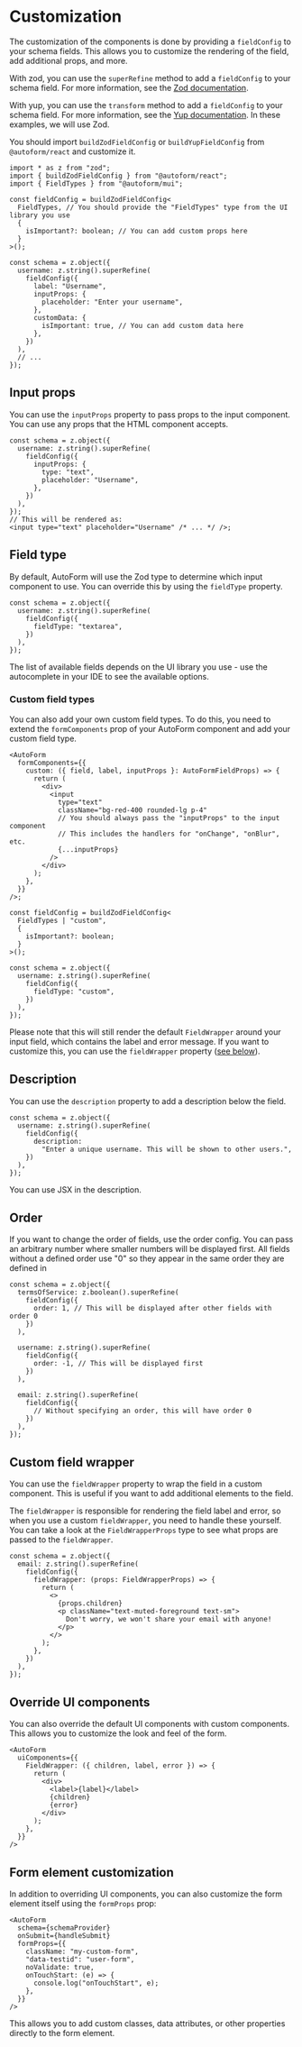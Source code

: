 # Customization

The customization of the components is done by providing a `fieldConfig` to your schema fields. This allows you to customize the rendering of the field, add additional props, and more.

With zod, you can use the `superRefine` method to add a `fieldConfig` to your schema field. For more information, see the [Zod documentation](/docs/schema/zod).

With yup, you can use the `transform` method to add a `fieldConfig` to your schema field. For more information, see the [Yup documentation](/docs/schema/yup). In these examples, we will use Zod.

You should import `buildZodFieldConfig` or `buildYupFieldConfig` from `@autoform/react` and customize it.

```tsx
import * as z from "zod";
import { buildZodFieldConfig } from "@autoform/react";
import { FieldTypes } from "@autoform/mui";

const fieldConfig = buildZodFieldConfig<
  FieldTypes, // You should provide the "FieldTypes" type from the UI library you use
  {
    isImportant?: boolean; // You can add custom props here
  }
>();

const schema = z.object({
  username: z.string().superRefine(
    fieldConfig({
      label: "Username",
      inputProps: {
        placeholder: "Enter your username",
      },
      customData: {
        isImportant: true, // You can add custom data here
      },
    })
  ),
  // ...
});
```

## Input props

You can use the `inputProps` property to pass props to the input component. You can use any props that the HTML component accepts.

```tsx
const schema = z.object({
  username: z.string().superRefine(
    fieldConfig({
      inputProps: {
        type: "text",
        placeholder: "Username",
      },
    })
  ),
});
// This will be rendered as:
<input type="text" placeholder="Username" /* ... */ />;
```

## Field type

By default, AutoForm will use the Zod type to determine which input component to use. You can override this by using the `fieldType` property.

```tsx
const schema = z.object({
  username: z.string().superRefine(
    fieldConfig({
      fieldType: "textarea",
    })
  ),
});
```

The list of available fields depends on the UI library you use - use the autocomplete in your IDE to see the available options.

### Custom field types

You can also add your own custom field types. To do this, you need to extend the `formComponents` prop of your AutoForm component and add your custom field type.

```tsx
<AutoForm
  formComponents={{
    custom: ({ field, label, inputProps }: AutoFormFieldProps) => {
      return (
        <div>
          <input
            type="text"
            className="bg-red-400 rounded-lg p-4"
            // You should always pass the "inputProps" to the input component
            // This includes the handlers for "onChange", "onBlur", etc.
            {...inputProps}
          />
        </div>
      );
    },
  }}
/>;

const fieldConfig = buildZodFieldConfig<
  FieldTypes | "custom",
  {
    isImportant?: boolean;
  }
>();

const schema = z.object({
  username: z.string().superRefine(
    fieldConfig({
      fieldType: "custom",
    })
  ),
});
```

Please note that this will still render the default `FieldWrapper` around your input field, which contains the label and error message. If you want to customize this, you can use the `fieldWrapper` property ([see below](#custom-field-wrapper)).

## Description

You can use the `description` property to add a description below the field.

```tsx
const schema = z.object({
  username: z.string().superRefine(
    fieldConfig({
      description:
        "Enter a unique username. This will be shown to other users.",
    })
  ),
});
```

You can use JSX in the description.

## Order

If you want to change the order of fields, use the order config. You can pass an arbitrary number where smaller numbers will be displayed first. All fields without a defined order use "0" so they appear in the same order they are defined in

```tsx
const schema = z.object({
  termsOfService: z.boolean().superRefine(
    fieldConfig({
      order: 1, // This will be displayed after other fields with order 0
    })
  ),

  username: z.string().superRefine(
    fieldConfig({
      order: -1, // This will be displayed first
    })
  ),

  email: z.string().superRefine(
    fieldConfig({
      // Without specifying an order, this will have order 0
    })
  ),
});
```

## Custom field wrapper

You can use the `fieldWrapper` property to wrap the field in a custom component. This is useful if you want to add additional elements to the field.

The `fieldWrapper` is responsible for rendering the field label and error, so when you use a custom `fieldWrapper`, you need to handle these yourself. You can take a look at the `FieldWrapperProps` type to see what props are passed to the `fieldWrapper`.

```tsx
const schema = z.object({
  email: z.string().superRefine(
    fieldConfig({
      fieldWrapper: (props: FieldWrapperProps) => {
        return (
          <>
            {props.children}
            <p className="text-muted-foreground text-sm">
              Don't worry, we won't share your email with anyone!
            </p>
          </>
        );
      },
    })
  ),
});
```

## Override UI components

You can also override the default UI components with custom components. This allows you to customize the look and feel of the form.

```tsx
<AutoForm
  uiComponents={{
    FieldWrapper: ({ children, label, error }) => {
      return (
        <div>
          <label>{label}</label>
          {children}
          {error}
        </div>
      );
    },
  }}
/>
```

## Form element customization

In addition to overriding UI components, you can also customize the form element itself using the `formProps` prop:

```tsx
<AutoForm
  schema={schemaProvider}
  onSubmit={handleSubmit}
  formProps={{
    className: "my-custom-form",
    "data-testid": "user-form",
    noValidate: true,
    onTouchStart: (e) => {
      console.log("onTouchStart", e);
    },
  }}
/>
```

This allows you to add custom classes, data attributes, or other properties directly to the form element.
